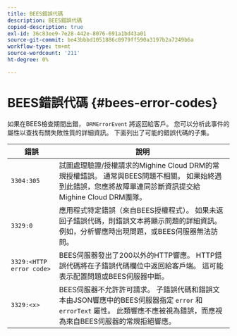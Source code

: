 ```yaml
---
title: BEES錯誤代碼
description: BEES錯誤代碼
copied-description: true
exl-id: 36c83ee9-7e28-442e-8076-691a1bd43a01
source-git-commit: be43bbbd1051886c8979ff590a3197b2a7249b6a
workflow-type: tm+mt
source-wordcount: '211'
ht-degree: 0%

---
```


# BEES錯誤代碼 {#bees-error-codes}

<!--<a id="section_81946679E1114DBA9FE173D0AA9E2F09"></a>-->

如果在BEES檢查期間出錯， `DRMErrorEvent` 將返回給客戶。 您可以分析此事件的屬性以查找有關失敗性質的詳細資訊。 下面列出了可能的錯誤代碼的子集。

| 錯誤 | 說明 |
|---|---|
| `3304:305` | 試圖處理驗證/授權請求的Mighine Cloud DRM的常規授權錯誤。 通常與BEES問題不相關。 如果始終遇到此錯誤，您應將故障單連同診斷資訊提交給Mighine Cloud DRM團隊。 |
| `3329:0` | 應用程式特定錯誤（來自BEES授權程式）。 如果未返回子錯誤代碼，則錯誤文本將顯示問題的詳細資訊。 例如，分析響應時出現問題，或BEES伺服器無法訪問。 |
| `3329:<HTTP error code>` | BEES伺服器發出了200以外的HTTP響應。 HTTP錯誤代碼將在子錯誤代碼欄位中返回給客戶端。 這可能表示配置問題或BEES伺服器中斷。 |
| `3329:<x>` | BEES伺服器不允許許可請求。 子錯誤代碼和錯誤文本由JSON響應中的BEES伺服器指定 `error` 和 `errorText` 屬性。 此類響應不應被視為錯誤，而應視為來自BEES伺服器的常規拒絕響應。 |
